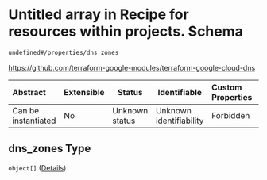 # Untitled array in Recipe for resources within projects. Schema

```txt
undefined#/properties/dns_zones
```

<https://github.com/terraform-google-modules/terraform-google-cloud-dns>


| Abstract            | Extensible | Status         | Identifiable            | Custom Properties | Additional Properties | Access Restrictions | Defined In                                                                                                          |
| :------------------ | ---------- | -------------- | ----------------------- | :---------------- | --------------------- | ------------------- | ------------------------------------------------------------------------------------------------------------------- |
| Can be instantiated | No         | Unknown status | Unknown identifiability | Forbidden         | Allowed               | none                | [resources.schema.json\*](../../../../../../../../../../tmp/182028425/resources.schema.json "open original schema") |

## dns_zones Type

`object[]` ([Details](resources-properties-dns_zones-items.md))
